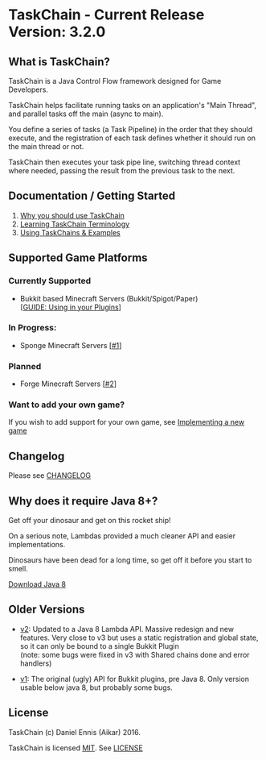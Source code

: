 # TaskChain - Current Release Version: <!--VERSION-->3.2.0<!--VERSION-->
## What is TaskChain?
TaskChain is a Java Control Flow framework designed for Game Developers. 

TaskChain helps facilitate running tasks on an application's "Main Thread", and parallel tasks off the main (async to main).

You define a series of tasks (a Task Pipeline) in the order that they should execute, and the registration of each task defines whether it should run on the main thread or not.

TaskChain then executes your task pipe line, switching thread context where needed, passing the result from the previous task to the next.

## Documentation / Getting Started
1. [Why you should use TaskChain](https://github.com/aikar/TaskChain/wiki/why-taskchain)
2. [Learning TaskChain Terminology](https://github.com/aikar/TaskChain/wiki/taskchain-terminology)
3. [Using TaskChains & Examples](https://github.com/aikar/TaskChain/wiki/usage)

## Supported Game Platforms
### Currently Supported
  - Bukkit based Minecraft Servers (Bukkit/Spigot/Paper)  
  [[GUIDE: Using in your Plugins](https://github.com/aikar/TaskChain/wiki/implementing-bukkit)]
  

### In Progress:
  - Sponge Minecraft Servers [[#1](https://github.com/aikar/TaskChain/issues/1)]

### Planned
  - Forge Minecraft Servers [[#2](https://github.com/aikar/TaskChain/issues/2)]

### Want to add your own game?
If you wish to add support for your own game, see [Implementing a new game](https://github.com/aikar/TaskChain/wiki/implementing-a-new-game)

## Changelog
Please see [CHANGELOG](CHANGELOG.md)

## Why does it require Java 8+?
Get off your dinosaur and get on this rocket ship!

On a serious note, Lambdas provided a much cleaner API and easier implementations.

Dinosaurs have been dead for a long time, so get off it before you start to smell.

[Download Java 8](http://www.oracle.com/technetwork/java/javase/downloads/jdk8-downloads-2133151.html)

## Older Versions
 * [v2](https://gist.github.com/aikar/77f8caee3c153074c99b): Updated to a Java 8 Lambda API. Massive redesign and new features. Very close to v3 but uses a static registration and global state, so it can only be bound to a single Bukkit Plugin    
 (note: some bugs were fixed in v3 with Shared chains done and error handlers)
 
 * [v1](https://gist.github.com/aikar/9010136): The original (ugly) API for Bukkit plugins, pre Java 8. Only version usable below java 8, but probably some bugs.


## License
TaskChain (c) Daniel Ennis (Aikar) 2016.

TaskChain is licensed [MIT](https://tldrlegal.com/license/mit-license). See [LICENSE](LICENSE)
